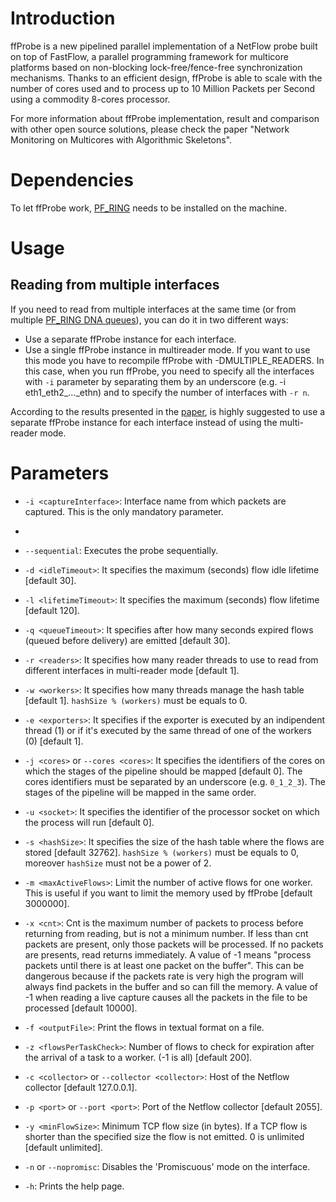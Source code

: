 Introduction
=======

ffProbe is a new pipelined parallel implementation of a NetFlow probe built
on top of FastFlow, a parallel programming framework for multicore platforms based
on non-blocking lock-free/fence-free synchronization mechanisms.
Thanks to an efficient design, ffProbe is able to scale with the number of cores used
and to process up to 10 Million Packets per Second using a commodity 8-cores processor.

For more information about ffProbe implementation, result and comparison with other open
source solutions, please check the paper "Network Monitoring on Multicores with Algorithmic Skeletons".

Dependencies
=======
To let ffProbe work, [PF_RING](http://www.ntop.org/products/pf_ring/) needs to be installed on the machine.

Usage
=======


Reading from multiple interfaces
-------
If you need to read from multiple interfaces at the same time (or from multiple [PF_RING DNA queues](http://www.ntop.org/products/pf_ring/dna/)), you can do it in two different ways:

* Use a separate ffProbe instance for each interface. 
* Use a single ffProbe instance in multireader mode. If you want to use this mode you have to recompile ffProbe with -DMULTIPLE_READERS. In this case, when you run ffProbe, you need to specify all the interfaces with ```-i``` parameter by separating them by an underscore (e.g. -i eth1_eth2_..._ethn) and to specify the number of interfaces with ```-r n```.
 
According to the results presented in the [paper](), is highly suggested to use a separate ffProbe instance for each interface instead of using the multi-reader mode.


Parameters
=======
* ```-i <captureInterface>```: Interface name from which packets are captured. This is the only mandatory parameter.
* 
* ```--sequential```: Executes the probe sequentially.

* ```-d <idleTimeout>```: It specifies the maximum (seconds) flow idle lifetime [default 30].

* ```-l <lifetimeTimeout>```: It specifies the maximum (seconds) flow lifetime [default 120].

* ```-q <queueTimeout>```: It specifies after how many seconds expired flows (queued before delivery) are emitted [default 30].

* ```-r <readers>```: It specifies how many reader threads to use to read from different interfaces in multi-reader mode [default 1]. 
		
* ```-w <workers>```: It specifies how many threads manage the hash table [default 1]. ```hashSize % (workers)``` must be equals to 0.

* ```-e <exporters>```: It specifies if the exporter is executed by an indipendent thread (1) or if it's executed by the same thread of one of the workers (0) [default 1].

* ```-j <cores>``` or ```--cores <cores>```: It specifies the identifiers of the cores on which the stages of the pipeline should be mapped [default 0]. The cores identifiers must be separated by an underscore (e.g. ```0_1_2_3```). The stages of the pipeline will be mapped in the same order.

* ```-u <socket>```: It specifies the identifier of the processor socket on which the process will run [default 0]. 
		
* ```-s <hashSize>```: It specifies the size of the hash table where the flows are stored [default 32762]. ```hashSize % (workers)``` must be equals to 0, moreover ```hashSize``` must not be a power of 2.

* ```-m <maxActiveFlows>```: Limit the number of active flows for one worker. This is useful if you want to limit the memory used by ffProbe [default 3000000].

* ```-x <cnt>```: Cnt is the maximum number of packets to process before returning from reading, but is not a minimum number. If less than cnt packets are present, only those packets will be processed. If no packets are presents, read returns immediately. A  value of -1 means "process packets until there is at least one packet on the buffer". This can be dangerous because if the packets rate is very high the program will always find packets in the buffer and so can fill the memory. A value of -1 when reading a live capture causes all the packets in the file to be processed [default 10000].

* ```-f <outputFile>```: Print the flows in textual format on a file.

* ```-z <flowsPerTaskCheck>```: Number of flows to check for expiration after the arrival of a task to a worker. (-1 is all) [default 200].

* ```-c <collector>``` or ```--collector <collector>```: Host of the Netflow collector [default 127.0.0.1].

* ```-p <port>``` or ```--port <port>```: Port of the Netflow collector [default 2055].

* ```-y <minFlowSize>```: Minimum TCP flow size (in bytes). If a TCP flow is shorter than the specified size the flow  is not emitted. 0 is unlimited [default unlimited].

* ```-n``` or ```--nopromisc```: Disables the 'Promiscuous' mode on the interface.

* ```-h```: Prints the help page.
